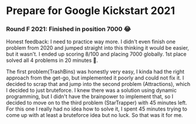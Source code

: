 # Prepare for Google Kickstart 2021

### Round F 2021: Finished in position 7000 😂
Honest feedback: I need to practice way more. I didn't even finish one problem from 2020 and jumped straight into this thinking it would be easier, but it wasn't. I ended up scoring 8/100 and placing 7000 globally. 1st place solved all 4 problems in 20 minutes 🤯.

The first problem(TrashBins) was honestly very easy, I kinda had the right approach from the get-go, but implemented it poorly and could not fix it. I decided to scrap that and jump into the second problem (Attractions), which I decided to just bruteforce. I knew there was a solution using dynamic programming, but I didn't have the brainpower to implement that, so I decided to move on to the third problem (StarTrapper) with 45 minutes left. For this one I really had no idea how to solve it, I spent 45 minutes trying to come up with at least a bruteforce idea but no luck. So that was it for me.
